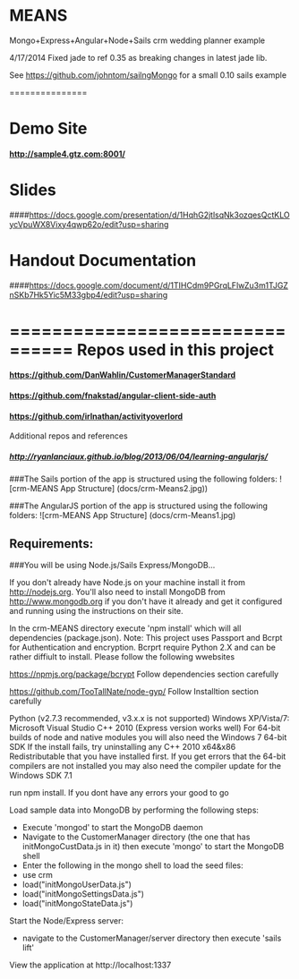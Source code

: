 MEANS
=====

Mongo+Express+Angular+Node+Sails
crm wedding planner example

4/17/2014 Fixed jade to ref 0.35 as breaking changes in latest jade lib.

See https://github.com/johntom/sailngMongo for a small 0.10 sails example

===============
# Demo Site
#### http://sample4.gtz.com:8001/

# Slides
####https://docs.google.com/presentation/d/1HqhG2jtlsqNk3ozqesQctKLOycVpuWX8Vixy4qwp62o/edit?usp=sharing


# Handout Documentation
####https://docs.google.com/document/d/1TIHCdm9PGrqLFlwZu3m1TJGZnSKb7Hk5Yic5M33gbp4/edit?usp=sharing

================================
Repos used in this project
===============
#### https://github.com/DanWahlin/CustomerManagerStandard
#### https://github.com/fnakstad/angular-client-side-auth
#### https://github.com/irlnathan/activityoverlord


Additional repos and references
##### http://ryanlanciaux.github.io/blog/2013/06/04/learning-angularjs/

###The Sails portion of the app is structured using the following folders:
![crm-MEANS App Structure]
(docs/crm-Means2.jpg))

###The AngularJS portion of the app is structured using the following folders:
![crm-MEANS App Structure]
(docs/crm-Means1.jpg)


## Requirements:

###You will be using Node.js/Sails Express/MongoDB...

If you don't already have Node.js on your machine install it from http://nodejs.org. You'll also need to install MongoDB from http://www.mongodb.org if you don't have it already and get it configured and running using the instructions on their site.

In the crm-MEANS directory execute 'npm install' which will all dependencies (package.json).
Note: This project uses Passport and Bcrpt for Authentication and encryption.
Bcrprt require Python 2.X and can be rather diffiult to install. Please follow the following wwebsites

https://npmjs.org/package/bcrypt
Follow dependencies section carefully

https://github.com/TooTallNate/node-gyp/
Follow Installtion section carefully

Python (v2.7.3 recommended, v3.x.x is not supported)
Windows XP/Vista/7:
Microsoft Visual Studio C++ 2010 (Express version works well)
For 64-bit builds of node and native modules you will also need the Windows 7 64-bit SDK
If the install fails, try uninstalling any C++ 2010 x64&x86 Redistributable that you have installed first.
If you get errors that the 64-bit compilers are not installed you may also need the compiler update for the Windows SDK 7.1

run npm install. If you dont have any errors your good to go

Load sample data into MongoDB by performing the following steps:

* Execute 'mongod' to start the MongoDB daemon
* Navigate to the CustomerManager directory (the one that has initMongoCustData.js in it) then execute 'mongo' to start the MongoDB shell
* Enter the following in the mongo shell to load the seed files:
 * use crm
 * load("initMongoUserData.js")
 * load("initMongoSettingsData.js")
 * load("initMongoStateData.js")

Start the Node/Express server:
* navigate to the CustomerManager/server directory then execute 'sails lift'

View the application at http://localhost:1337

